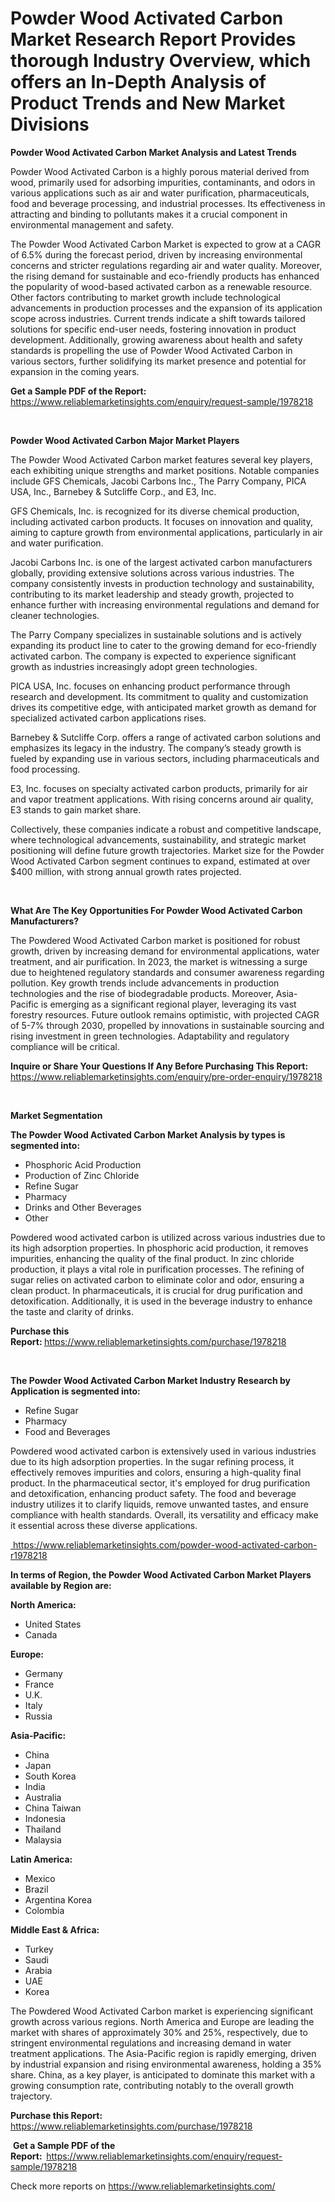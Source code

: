 <p><h1>Powder Wood Activated Carbon Market Research Report Provides thorough Industry Overview, which offers an In-Depth Analysis of Product Trends and New Market Divisions</h1></p><p><strong>Powder Wood Activated Carbon Market Analysis and Latest Trends</strong></p>
<p><p>Powder Wood Activated Carbon is a highly porous material derived from wood, primarily used for adsorbing impurities, contaminants, and odors in various applications such as air and water purification, pharmaceuticals, food and beverage processing, and industrial processes. Its effectiveness in attracting and binding to pollutants makes it a crucial component in environmental management and safety.</p><p>The Powder Wood Activated Carbon Market is expected to grow at a CAGR of 6.5% during the forecast period, driven by increasing environmental concerns and stricter regulations regarding air and water quality. Moreover, the rising demand for sustainable and eco-friendly products has enhanced the popularity of wood-based activated carbon as a renewable resource. Other factors contributing to market growth include technological advancements in production processes and the expansion of its application scope across industries. Current trends indicate a shift towards tailored solutions for specific end-user needs, fostering innovation in product development. Additionally, growing awareness about health and safety standards is propelling the use of Powder Wood Activated Carbon in various sectors, further solidifying its market presence and potential for expansion in the coming years.</p></p>
<p><strong>Get a Sample PDF of the Report:&nbsp;</strong> <a href="https://www.reliablemarketinsights.com/enquiry/request-sample/1978218?utm_campaign=2110&utm_medium=2&utm_source=Github&utm_content=ia&utm_term=04022025&utm_id=powder-wood-activated-carbon">https://www.reliablemarketinsights.com/enquiry/request-sample/1978218</a></p>
<p>&nbsp;</p>
<p><strong>Powder Wood Activated Carbon Major Market Players</strong></p>
<p><p>The Powder Wood Activated Carbon market features several key players, each exhibiting unique strengths and market positions. Notable companies include GFS Chemicals, Jacobi Carbons Inc., The Parry Company, PICA USA, Inc., Barnebey & Sutcliffe Corp., and E3, Inc.</p><p>GFS Chemicals, Inc. is recognized for its diverse chemical production, including activated carbon products. It focuses on innovation and quality, aiming to capture growth from environmental applications, particularly in air and water purification.</p><p>Jacobi Carbons Inc. is one of the largest activated carbon manufacturers globally, providing extensive solutions across various industries. The company consistently invests in production technology and sustainability, contributing to its market leadership and steady growth, projected to enhance further with increasing environmental regulations and demand for cleaner technologies.</p><p>The Parry Company specializes in sustainable solutions and is actively expanding its product line to cater to the growing demand for eco-friendly activated carbon. The company is expected to experience significant growth as industries increasingly adopt green technologies.</p><p>PICA USA, Inc. focuses on enhancing product performance through research and development. Its commitment to quality and customization drives its competitive edge, with anticipated market growth as demand for specialized activated carbon applications rises.</p><p>Barnebey & Sutcliffe Corp. offers a range of activated carbon solutions and emphasizes its legacy in the industry. The company’s steady growth is fueled by expanding use in various sectors, including pharmaceuticals and food processing.</p><p>E3, Inc. focuses on specialty activated carbon products, primarily for air and vapor treatment applications. With rising concerns around air quality, E3 stands to gain market share.</p><p>Collectively, these companies indicate a robust and competitive landscape, where technological advancements, sustainability, and strategic market positioning will define future growth trajectories. Market size for the Powder Wood Activated Carbon segment continues to expand, estimated at over $400 million, with strong annual growth rates projected.</p></p>
<p>&nbsp;</p>
<p><strong>What Are The Key Opportunities For Powder Wood Activated Carbon Manufacturers?</strong></p>
<p><p>The Powdered Wood Activated Carbon market is positioned for robust growth, driven by increasing demand for environmental applications, water treatment, and air purification. In 2023, the market is witnessing a surge due to heightened regulatory standards and consumer awareness regarding pollution. Key growth trends include advancements in production technologies and the rise of biodegradable products. Moreover, Asia-Pacific is emerging as a significant regional player, leveraging its vast forestry resources. Future outlook remains optimistic, with projected CAGR of 5-7% through 2030, propelled by innovations in sustainable sourcing and rising investment in green technologies. Adaptability and regulatory compliance will be critical.</p></p>
<p><strong>Inquire or Share Your Questions If Any Before Purchasing This Report:</strong> <a href="https://www.reliablemarketinsights.com/enquiry/pre-order-enquiry/1978218?utm_campaign=2110&utm_medium=2&utm_source=Github&utm_content=ia&utm_term=04022025&utm_id=powder-wood-activated-carbon">https://www.reliablemarketinsights.com/enquiry/pre-order-enquiry/1978218</a></p>
<p>&nbsp;</p>
<p><strong>Market Segmentation</strong></p>
<p><strong>The Powder Wood Activated Carbon Market Analysis by types is segmented into:</strong></p>
<p><ul><li>Phosphoric Acid Production</li><li>Production of Zinc Chloride</li><li>Refine Sugar</li><li>Pharmacy</li><li>Drinks and Other Beverages</li><li>Other</li></ul></p>
<p><p>Powdered wood activated carbon is utilized across various industries due to its high adsorption properties. In phosphoric acid production, it removes impurities, enhancing the quality of the final product. In zinc chloride production, it plays a vital role in purification processes. The refining of sugar relies on activated carbon to eliminate color and odor, ensuring a clean product. In pharmaceuticals, it is crucial for drug purification and detoxification. Additionally, it is used in the beverage industry to enhance the taste and clarity of drinks.</p></p>
<p><strong>Purchase this Report:&nbsp;</strong><a href="https://www.reliablemarketinsights.com/purchase/1978218?utm_campaign=2110&utm_medium=2&utm_source=Github&utm_content=ia&utm_term=04022025&utm_id=powder-wood-activated-carbon">https://www.reliablemarketinsights.com/purchase/1978218</a></p>
<p>&nbsp;</p>
<p><strong>The Powder Wood Activated Carbon Market Industry Research by Application is segmented into:</strong></p>
<p><ul><li>Refine Sugar</li><li>Pharmacy</li><li>Food and Beverages</li></ul></p>
<p><p>Powdered wood activated carbon is extensively used in various industries due to its high adsorption properties. In the sugar refining process, it effectively removes impurities and colors, ensuring a high-quality final product. In the pharmaceutical sector, it's employed for drug purification and detoxification, enhancing product safety. The food and beverage industry utilizes it to clarify liquids, remove unwanted tastes, and ensure compliance with health standards. Overall, its versatility and efficacy make it essential across these diverse applications.</p></p>
<p><a href="https://www.reliablemarketinsights.com/powder-wood-activated-carbon-r1978218?utm_campaign=2110&utm_medium=2&utm_source=Github&utm_content=ia&utm_term=04022025&utm_id=powder-wood-activated-carbon">&nbsp;https://www.reliablemarketinsights.com/powder-wood-activated-carbon-r1978218</a></p>
<p><strong>In terms of Region, the Powder Wood Activated Carbon Market Players available by Region are:</strong></p>
<p>
    <p> <strong> North America: </strong>
        <ul>
            <li>United States</li>
            <li>Canada</li>
        </ul>
        </p> 
    <p> <strong> Europe: </strong>
        <ul>
            <li>Germany</li>
            <li>France</li>
            <li>U.K.</li>
            <li>Italy</li>
            <li>Russia</li>
        </ul>
        </p> 
    <p> <strong> Asia-Pacific: </strong>
        <ul>
            <li>China</li>
            <li>Japan</li>
            <li>South Korea</li>
            <li>India</li>
            <li>Australia</li>
            <li>China Taiwan</li>
            <li>Indonesia</li>
            <li>Thailand</li>
            <li>Malaysia</li>
        </ul>
        </p> 
    <p> <strong> Latin America: </strong>
        <ul>
            <li>Mexico</li>
            <li>Brazil</li>
            <li>Argentina Korea</li>
            <li>Colombia</li>
        </ul>
        </p> 
    <p> <strong> Middle East & Africa: </strong>
        <ul>
            <li>Turkey</li>
            <li>Saudi</li>
            <li>Arabia</li>
            <li>UAE</li>
            <li>Korea</li>
        </ul>
    </p>
    </p>
<p><p>The Powdered Wood Activated Carbon market is experiencing significant growth across various regions. North America and Europe are leading the market with shares of approximately 30% and 25%, respectively, due to stringent environmental regulations and increasing demand in water treatment applications. The Asia-Pacific region is rapidly emerging, driven by industrial expansion and rising environmental awareness, holding a 35% share. China, as a key player, is anticipated to dominate this market with a growing consumption rate, contributing notably to the overall growth trajectory.</p></p>
<p><strong>Purchase this Report: </strong><a href="https://www.reliablemarketinsights.com/purchase/1978218?utm_campaign=2110&utm_medium=2&utm_source=Github&utm_content=ia&utm_term=04022025&utm_id=powder-wood-activated-carbon">https://www.reliablemarketinsights.com/purchase/1978218</a></p>
<p>&nbsp;<strong>Get a Sample PDF of the Report:&nbsp;&nbsp;</strong><a href="https://www.reliablemarketinsights.com/enquiry/request-sample/1978218?utm_campaign=2110&utm_medium=2&utm_source=Github&utm_content=ia&utm_term=04022025&utm_id=powder-wood-activated-carbon">https://www.reliablemarketinsights.com/enquiry/request-sample/1978218</a></p>
<p><strong></strong></p>
<p>Check more reports on <a href="https://www.reliablemarketinsights.com/?utm_campaign=2110&utm_medium=2&utm_source=Github&utm_content=ia&utm_term=04022025&utm_id=powder-wood-activated-carbon">https://www.reliablemarketinsights.com/</a></p>